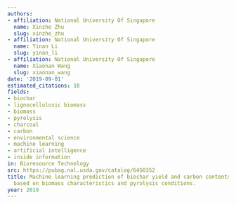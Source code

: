 ```yaml
---
authors:
- affiliation: National University Of Singapore
  name: Xinzhe Zhu
  slug: xinzhe_zhu
- affiliation: National University Of Singapore
  name: Yinan Li
  slug: yinan_li
- affiliation: National University Of Singapore
  name: Xiaonan Wang
  slug: xiaonan_wang
date: '2019-09-01'
estimated_citations: 18
fields:
- biochar
- lignocellulosic biomass
- biomass
- pyrolysis
- charcoal
- carbon
- environmental science
- machine learning
- artificial intelligence
- inside information
in: Bioresource Technology
src: https://pubag.nal.usda.gov/catalog/6450352
title: Machine learning prediction of biochar yield and carbon contents in biochar
  based on biomass characteristics and pyrolysis conditions.
year: 2019
---
```

